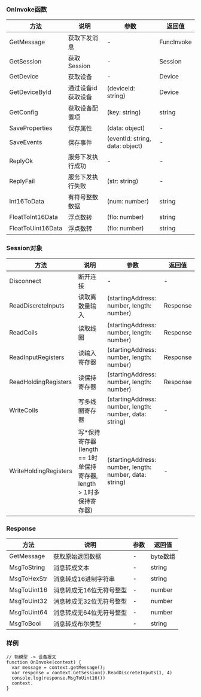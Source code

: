 
### OnInvoke函数

| 方法 | 说明 | 参数 | 返回值 |
| --- | --- | ---- | ---- |
| GetMessage | 获取下发消息 | - | FuncInvoke |
| GetSession | 获取Session | - | Session |
| GetDevice | 获取设备 | - | Device |
| GetDeviceById | 通过设备id获取设备 | (deviceId: string) | Device |
| GetConfig | 获取设备配置项 | (key: string) | string |
| SaveProperties | 保存属性 | (data: object) | - |
| SaveEvents | 保存事件 | (eventId: string, data: object) | - |
| ReplyOk | 服务下发执行成功 | - | - |
| ReplyFail | 服务下发执行失败 | (str: string) | - |
| Int16ToData | 有符号整数数据 | (num: number) | string |
| FloatToInt16Data | 浮点数转 | (flo: number) | string |
| FloatToUint16Data | 浮点数转 | (flo: number) | string |

### Session对象

| 方法 | 说明 | 参数 | 返回值 |
| --- | --- | ---- | ---- |
| Disconnect | 断开连接 | - | - |
| ReadDiscreteInputs | 读取离散量输入 | (startingAddress: number, length: number) | Response |
| ReadCoils | 读取线圈 | (startingAddress: number, length: number) | Response |
| ReadInputRegisters | 读输入寄存器 | (startingAddress: number, length: number) | Response |
| ReadHoldingRegisters | 读保持寄存器 | (startingAddress: number, length: number) | Response |
| WriteCoils | 写多线圈寄存器 | (startingAddress: number, length: number, data: string) | - |
| WriteHoldingRegisters | 写*保持寄存器(length == 1时单保持寄存器, length > 1时多保持寄存器) | (startingAddress: number, length: number, data: string) | - |

### Response

| 方法 | 说明 | 参数 | 返回值 |
| --- | --- | ---- | ---- |
| GetMessage | 获取原始返回数据 | - | byte数组 |
| MsgToString | 消息转成文本 | - | string |
| MsgToHexStr | 消息转成16进制字符串 | - | string |
| MsgToUint16 | 消息转成无16位无符号整型 | - | number |
| MsgToUint32 | 消息转成无32位无符号整型 | - | number |
| MsgToUint64 | 消息转成无64位无符号整型 | - | number |
| MsgToBool | 消息转成布尔类型 | - | string |

### 样例
```
// 物模型 -> 设备报文
function OnInvoke(context) {
  var message = context.getMessage();
  var response = context.GetSession().ReadDiscreteInputs(1, 4)
  console.log(response.MsgToUint16())
  context.
}
```